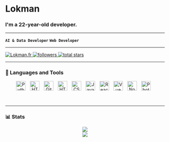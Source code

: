 # Lokman
### I'm a 22-year-old developer.
---

**`AI & Data Developer`**
**`Web Developer`**

---

<p align="left">
   <a href="https://lokman.fr">
      <img alt="Lokman.fr" src="https://img.shields.io/badge/Lokman.fr-c63b35?style=for-the-badge"/>
   </a>
   <a href="https://github.com/Loke-60000?tab=followers">
      <img alt="followers" title="Follow me on Github" src="https://custom-icon-badges.demolab.com/github/followers/Loke-60000?color=236ad3&labelColor=1155ba&style=for-the-badge&logo=person-add&label=Follow&logoColor=white"/>
   </a>
   <a href="https://github.com/Loke-60000?tab=repositories&sort=stargazers">
      <img alt="total stars" title="Total stars on GitHub" src="https://custom-icon-badges.demolab.com/github/stars/Loke-60000?color=55960c&style=for-the-badge&labelColor=488207&logo=star"/>
   </a>
</p>


---

### 🧰 Languages and Tools

<p align="center">
   <img alt="Python" width="30px" style="padding-right:10px;" src="https://cdn.jsdelivr.net/gh/devicons/devicon/icons/python/python-plain.svg" />
   <img alt="HTML" width="30px" style="padding-right:10px;" src="https://cdn.jsdelivr.net/gh/devicons/devicon/icons/vscode/vscode-original.svg" />
   <img alt="Git" width="30px" style="padding-right:10px;" src="https://cdn.jsdelivr.net/gh/devicons/devicon/icons/git/git-original.svg" />
   <img alt="HTML" width="30px" style="padding-right:10px;" src="https://cdn.jsdelivr.net/gh/devicons/devicon/icons/html5/html5-plain.svg" />
   <img alt="CSS" width="30px" style="padding-right:10px;" src="https://cdn.jsdelivr.net/gh/devicons/devicon/icons/css3/css3-plain.svg" />
   <img alt="JavaScript" width="30px" style="padding-right:10px;" src="https://cdn.jsdelivr.net/gh/devicons/devicon/icons/javascript/javascript-plain.svg" />
   <img alt="React" width="30px" style="padding-right:10px;" src="https://cdn.jsdelivr.net/gh/devicons/devicon/icons/react/react-original.svg" />
   <img alt="Vue" width="30px" style="padding-right:10px;" src="https://cdn.jsdelivr.net/gh/devicons/devicon/icons/vuejs/vuejs-original.svg" />
   <img alt="NodeJS" width="30px" style="padding-right:10px;" src="https://cdn.jsdelivr.net/gh/devicons/devicon/icons/nodejs/nodejs-original.svg" />
   <img alt="Photoshop" width="30px" style="padding-right:10px;" src="https://cdn.jsdelivr.net/gh/devicons/devicon/icons/photoshop/photoshop-plain.svg" />
</p>
<br />


---

### 📊 Stats

<div align="center">
  <img src="https://github-readme-stats.vercel.app/api?username=Loke-60000&show_icons=true&theme=gruvbox" />
  <br>
  <a href="https://github.com/Loke-60000/github-readme-stats">
    <img src="https://github-readme-stats.vercel.app/api/top-langs/?username=Loke-60000&hide=html,css,scss,tex&theme=gruvbox&layout=donut" />
  </a>
</div>


<!-- ![GitHub Streak](https://streak-stats.demolab.com?user=Loke-60000&theme=gruvbox&border_radius=4.5) -->

#
